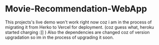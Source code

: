 # Movie-Recommendation-WebApp

This projects's live demo won't work right now coz i am in the process of migrating it from Herko to Vercel for deployment. (coz guess what, heroku started charging :]] )
Also the dependencies are changed coz of version upgradation so im in the process of upgrading it soon.
